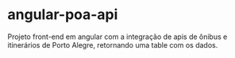 # angular-poa-api
Projeto front-end em angular com a integração de apis de ônibus e itinerários de Porto Alegre, retornando uma table com os dados.
